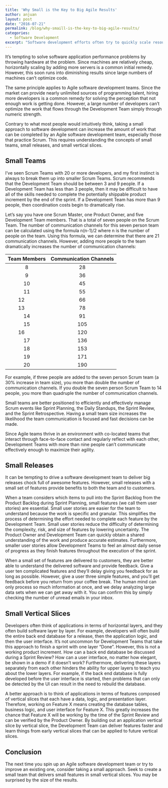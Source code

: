 ```yaml
---
title: 'Why Small is the Key to Big Agile Results'
author: anjuan
layout: post
date: "2016-07-21"
permalink: /blog/why-smaill-is-the-key-to-big-agile-results/
categories:
  - Software Development
excerpt: "Software development efforts often try to quickly scale resources in order to speed the pace of development. Hoewever, taking a small approach can often yield better results."
---
```


It’s tempting to solve software application performance problems by throwing hardware at the problem. Since machines are relatively cheap, horizontally scaling by adding more servers is a common initial remedy. However, this soon runs into diminishing results since large numbers of machines can’t optimize code.

The same principle applies to Agile software development teams. Since the market can provide nearly unlimited sources of programming talent, hiring more developers is a common remedy for solving the perception that not enough work is getting done. However, a large number of developers can’t optimize the work that flows through the Development Team simply through numeric strength.

Contrary to what most people would intuitively think, taking a small approach to software development can increase the amount of work that can be completed by an Agile software development team, especially those that practice Scrum. This requires understanding the concepts of small teams, small releases, and small vertical slices.

## Small Teams

I’ve seen Scrum Teams with 20 or more developers, and my first instinct is always to break them up into smaller Scrum Teams. Scrum recommends that the Development Team should be between 3 and 9 people. If a Development Team has less than 3 people, then it may be difficult to have all of the skills needed to complete the potentially shippable product increment by the end of the sprint. If a Development Team has more than 9 people, then coordination costs begin to dramatically rise.

Let’s say you have one Scrum Master, one Product Owner, and five Development Team members. That is a total of seven people on the Scrum Team. The number of communication channels for this seven person team can be calculated using the formula n(n-1)/2 where n is the number of people on the team. Using this formula, we can determine that there are 21 communication channels. However, adding more people to the team dramatically increases the number of communication channels:


|Team Members  | Communication Channels|
|:------------:|:---------------------:|
| 8	           |       28             |
| 9	           |       36             |
| 10	         |       45             | 
| 11	         |       55             |
| 12	         |       66             |
| 13	         |       78             |
| 14	         |       91             |
| 15	         |      105             |
| 16	         |      120             | 
| 17	         |      136             |
| 18	         |      153             |
| 19	         |      171             |
| 20	         |      190             |

For example, if three people are added to the seven person Scrum team (a 30% increase in team size), you more than double the number of communication channels. If you double the seven person Scrum Team to 14 people, you more than quadruple the number of communication channels.

Small teams are better positioned to efficiently and effectively manage Scrum events like Sprint Planning, the Daily Standups, the Sprint Review, and the Sprint Retrospective. Having a small team size increases the likelihood the team communication is focused and fast decisions can be made.

Since Agile teams thrive in an environment with co-located teams that interact through face-to-face contact and regularly reflect with each other, Development Teams with more than nine people can’t communicate effectively enough to maximize their agility.

## Small Releases

It can be tempting to drive a software development team to deliver big releases chock full of awesome features. However, small releases with a small set of features provide benefits to both the team and to customers.

When a team considers which items to pull into the Sprint Backlog from the Product Backlog during Sprint Planning, small features (we call them user stories) are essential. Small user stories are easier for the team to understand because the work is specific and granular. This simplifies the process of determining the effort needed to complete each feature by the Development Team. Small user stories reduce the difficulty of determining the complexity, risk, and size of features by lowering uncertainty. The Product Owner and Development Team can quickly obtain a shared understanding of the work and produce accurate estimates. Furthermore, smaller user stories allow Development Teams to feel an almost daily sense of progress as they finish features throughout the execution of the sprint.

When a small set of features are delivered to customers, they are better able to understand the delivered software and provide feedback. Give a user ten complicated features and they’ll delay giving you feedback for as long as possible. However, give a user three simple features, and you’ll get feedback before you return from your coffee break. The human mind can only process so much information at once, and we delay analyzing large data sets when we can get away with it. You can confirm this by simply checking the number of unread emails in your inbox.

## Small Vertical Slices

Developers often think of applications in terms of horizontal layers, and they often build software layer by layer. For example, developers will often build the entire back end database for a release, then the application logic, and then the user interface. It’s not uncommon for Development Teams that take this approach to finish a sprint with one layer “Done”. However, this is not a working product increment. How can a back end database be discussed during a Sprint Review? How can a user interface, no matter how elegant, be shown in a demo if it doesn’t work? Furthermore, delivering these layers separately from each other hinders the ability for upper layers to teach you about the lower layers. For example, if the back end database is fully developed before the user interface is started, then problems that can only be detected by the UI can result in the need to rebuild the database.

A better approach is to think of applications in terms of features composed of vertical slices that each have a data, logic, and presentation layer. Therefore, working on Feature X means creating the database tables, business logic, and user interface for Feature X. This greatly increases the chance that Feature X will be working by the time of the Sprint Review and can be verified by the Product Owner. By building out an application vertical slice by vertical slice, the Development Team can deliver features faster and learn things from early vertical slices that can be applied to future vertical slices.

## Conclusion

The next time you spin up an Agile software development team or try to improve an existing one, consider taking a small approach. Seek to create a small team that delivers small features in small vertical slices. You may be surprised by the size of the results.
